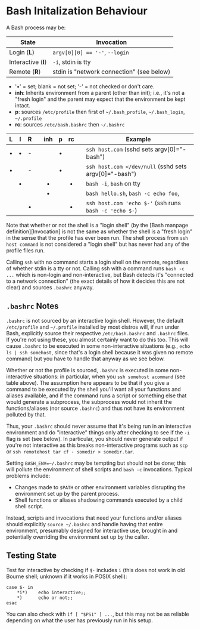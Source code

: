 Bash Initalization Behaviour
============================

A Bash process may be:

| State               | Invocation
|---------------------|---------------------------------------------------
| Login (**L**)       | `argv[0][0] == '-'`, `--login`
| Interactive (**I**) | `-i`, stdin is tty
| Remote (**R**)      | stdin is "network connection" (see below)

* '•' = set; blank = not set; '-' = not checked or don't care.
* **inh**: Inherits environment from a parent (other than init);
  i.e., it's not a "fresh login" and the parent may expect that
  the environment be kept intact.
* **p**: sources `/etc/profile`
  then first of `~/.bash_profile`, `~/.bash_login`, `~/.profile`
* **rc**: sources `/etc/bash.bashrc` then `~/.bashrc`

| L | I | R | |inh| p | rc | | Example
|:-:|:-:|:-:|-|:-:|:-:|:--:|-|-----------------
| • | • | - | |   | • |    | | `ssh host.com` (sshd sets argv[0]="-bash")
| • |   | - | |   | • |    | | `ssh host.com </dev/null` (sshd sets argv[0]="-bash")
|   | • |   | | • |   | •  | | `bash -i`, `bash` on tty
|   |   |   | | • |   |    | | `bash hello.sh`, `bash -c echo foo`,
|   |   | • | |   |   | •  | | `ssh host.com 'echo $-'` (ssh runs `bash -c 'echo $-`)

Note that whether or not the shell is a "login shell" (by the [Bash
manpage definition][Invocation] is not the same as whether the shell
is a "fresh login" in the sense that the profile has ever been run.
The shell process from `ssh host command` is not considered a "login
shell" but has never had any of the profile files run.

Calling `ssh` with no command starts a login shell on the remote,
regardless of whether stdin is a tty or not. Calling ssh with a
command runs `bash -c ...` which is non-login and non-interactive, but
Bash detects it's "connected to a network connection" (the exact
details of how it decides this are not clear) and sources `.bashrc`
anyway.


`.bashrc` Notes
---------------

`.bashrc` is not sourced by an interactive login shell. However, the
default `/etc/profile` and `~/.profile` installed by most distros
will, if run under Bash, explicitly source their respective
`/etc/bash.bashrc` and `.bashrc` files. If you're not using these, you
almost certainly want to do this too. This will cause `.bashrc` to be
executed in some non-interactive situations (e.g., `echo ls | ssh
somehost`, since that's a login shell because it was given no remote
command) but you have to handle that anyway as we see below.

Whether or not the profile is sourced, `.bashrc` is executed in some
non-interactive situations: in particular, when you `ssh somehost
acommand` (see table above). The assumption here appears to be that if
you give a command to be executed by the shell you'll want all your
functions and aliases available, and if the command runs a script or
something else that would generate a subprocess, the subprocess would
not inherit the functions/aliases (nor source `.bashrc`) and thus not
have its environment polluted by that.

Thus, your `.bashrc` should never assume that it's being run in an
interactive environment and do "interactive" things only after
checking to see if the `-i` flag is set (see below). In particular,
you should never generate output if you're not interactive as this
breaks non-interactive programs such as `scp` or `ssh remotehost tar
cf - somedir > somedir.tar`.

Setting `BASH_ENV=~/.bashrc` may be tempting but should not be done;
this will pollute the environment of shell scripts and `bash -c`
invocations. Typical problems include:

* Changes made to `$PATH` or other environment variables
  disrupting the environment set up by the parent process.
* Shell functions or aliases shadowing commands executed by
  a child shell script.

Instead, scripts and invocations that need your functions and/or
aliases should explicitly `source ~/.bashrc` and handle having that
entire environment, presumably designed for interactive use, brought
in and potentially overriding the environment set up by the caller.


Testing State
-------------

Test for interactive by checking if `$-` includes `i` (this does not
work in old Bourne shell; unknown if it works in POSIX shell):

    case $- in
        *i*)    echo interactive;;
        *)      echo or not;;
    esac

You can also check with `if [ "$PS1" ] ...`, but this may not be as
reliable depending on what the user has previously run in his setup.
